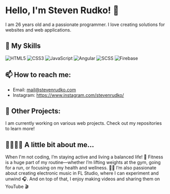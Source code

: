 # Hello, I'm Steven Rudko! 👋

I am 26 years old and a passionate programmer. I love creating solutions for websites and web applications.

## 🚀 My Skills
![HTML5](https://img.icons8.com/color/48/000000/html-5.png)
![CSS3](https://img.icons8.com/color/48/000000/css3.png)
![JavaScript](https://img.icons8.com/color/48/000000/javascript.png)
![Angular](https://img.icons8.com/color/48/000000/angularjs.png)
![SCSS](https://img.icons8.com/color/48/000000/sass.png)
![Firebase](https://img.icons8.com/color/48/000000/firebase.png)


## 📫 How to reach me:
- Email: mail@stevenrudko.com
- Instagram: https://www.instagram.com/stevenrudko/

## 🌱 Other Projects:
I am currently working on various web projects. Check out my repositories to learn more!

## 🏋️‍♂️🎶🎥 A little bit about me...
When I'm not coding, I’m staying active and living a balanced life! 💪 Fitness is a huge part of my routine—whether I’m lifting weights at the gym, going for a run, or focusing on my health and wellness. 🏃‍♂️ I’m also passionate about creating electronic music in FL Studio, where I can experiment and unwind 🎧. And on top of that, I enjoy making videos and sharing them on YouTube 🎬
